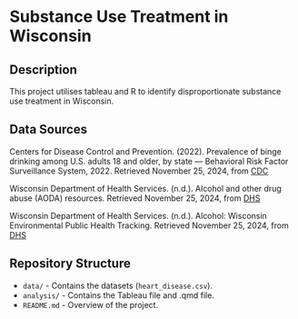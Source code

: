 # Substance Use Treatment in Wisconsin

## Description
This project utilises tableau and R to identify disproportionate substance use treatment in Wisconsin. 

## Data Sources
Centers for Disease Control and Prevention. (2022). Prevalence of binge drinking among U.S. adults 18 and older, by state — Behavioral Risk Factor Surveillance System, 2022. Retrieved November 25, 2024, from [CDC](https://www.cdc.gov/alcohol/excessive-drinking-data/index.html)

Wisconsin Department of Health Services. (n.d.). Alcohol and other drug abuse (AODA) resources. Retrieved November 25, 2024, from [DHS](https://www.dhs.wisconsin.gov/guide/aoda.html)

Wisconsin Department of Health Services. (n.d.). Alcohol: Wisconsin Environmental Public Health Tracking. Retrieved November 25, 2024, from [DHS](https://www.dhs.wisconsin.gov/epht/alcohol.html)

## Repository Structure
- `data/` - Contains the datasets (`heart_disease.csv`).
- `analysis/` - Contains the Tableau file and .qmd file. 
- `README.md` - Overview of the project.
